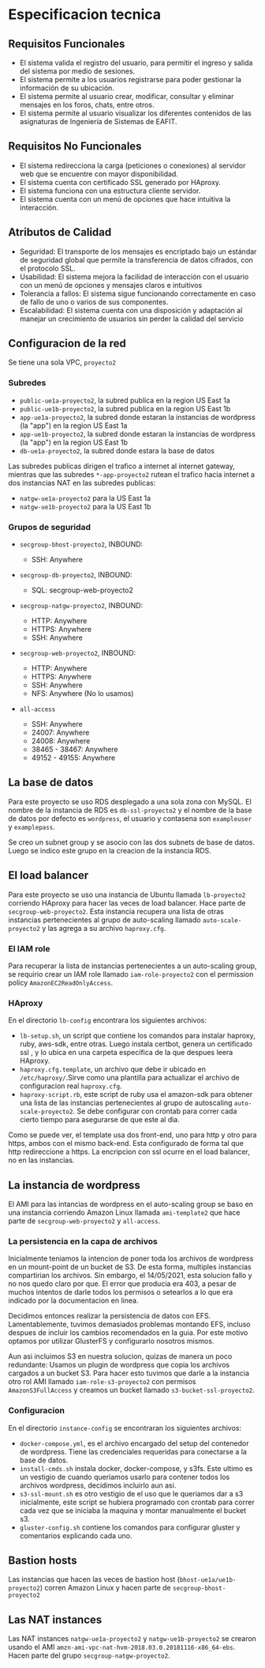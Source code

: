 # Especificacion tecnica
## Requisitos Funcionales
- El sistema valida el registro del usuario, para permitir el ingreso y salida del sistema por medio de sesiones.  
- El sistema permite a los usuarios registrarse para poder gestionar la información de su ubicación. 
- El sistema permite al usuario crear, modificar, consultar y eliminar mensajes en los foros, chats, entre otros. 
- El sistema permite al usuario visualizar los diferentes contenidos de las asignaturas de Ingeniería de Sistemas de EAFIT. 

## Requisitos No Funcionales
- El sistema redirecciona la carga (peticiones o conexiones) al servidor web que se encuentre con mayor disponibilidad. 
- El sistema cuenta con certificado SSL generado por HAproxy. 
- El sistema funciona con una estructura cliente servidor. 
- El sistema cuenta con un menú de opciones que hace intuitiva la interacción. 

## Atributos de Calidad
- Seguridad: El transporte de los mensajes es encriptado bajo un estándar de seguridad global que permite la transferencia de datos cifrados, con el protocolo SSL.  
- Usabilidad: El sistema mejora la facilidad de interacción con el usuario con un menú de opciones y mensajes claros e intuitivos 
- Tolerancia a fallos: El sistema sigue funcionando correctamente en caso de fallo de uno o varios de sus componentes. 
- Escalabilidad: El sistema cuenta con una disposición y adaptación al manejar un crecimiento de usuarios sin perder la calidad del servicio

## Configuracion de la red
Se tiene una sola VPC, `proyecto2`

### Subredes
- `public-ue1a-proyecto2`, la subred publica en la region US East 1a
- `public-ue1b-proyecto2`, la subred publica en la region US East 1b
- `app-ue1a-proyecto2`, la subred donde estaran la instancias de wordpress (la "app") en la region US East 1a
- `app-ue1b-proyecto2`, la subred donde estaran la instancias de wordpress (la "app") en la region US East 1b
- `db-ue1a-proyecto2`, la subred donde estara la base de datos

Las subredes publicas dirigen el trafico a internet al internet gateway, mientras que las subredes `*-app-proyecto2` rutean el trafico hacia internet a dos instancias NAT en las subredes publicas:
- `natgw-ue1a-proyecto2` para la US East 1a
- `natgw-ue1b-proyecto2` para la US East 1b

### Grupos de seguridad
- `secgroup-bhost-proyecto2`, INBOUND: 
    - SSH: Anywhere

- `secgroup-db-proyecto2`, INBOUND: 
    - SQL: secgroup-web-proyecto2

- `secgroup-natgw-proyecto2`, INBOUND:
    - HTTP: Anywhere
    - HTTPS: Anywhere
    - SSH: Anywhere

- `secgroup-web-proyecto2`, INBOUND: 
    - HTTP: Anywhere
    - HTTPS: Anywhere
    - SSH: Anywhere
    - NFS: Anywhere (No lo usamos)

- `all-access`
    - SSH: Anywhere
    - 24007: Anywhere
    - 24008: Anywhere
    - 38465 - 38467: Anywhere
    - 49152 - 49155: Anywhere



## La base de datos
Para este proyecto se uso RDS desplegado a una sola zona con MySQL. El nombre de la instancia de RDS es `db-ssl-proyecto2` y el nombre de la base de datos por defecto es `wordpress`, el usuario y contasena son `exampleuser` y `examplepass`.

Se creo un subnet group y se asocio con las dos subnets de base de datos. Luego se indico este grupo en la creacion de la instancia RDS.

## El load balancer
Para este proyecto se uso una instancia de Ubuntu llamada `lb-proyecto2` corriendo HAproxy para hacer las veces de load balancer. Hace parte de `secgroup-web-proyecto2`. Esta instancia recupera una lista de otras instancias pertenecientes al grupo de auto-scaling llamado `auto-scale-proyecto2` y las agrega a su archivo `haproxy.cfg`. 

### El IAM role
Para recuperar la lista de instancias pertenecientes a un auto-scaling group, se requirio crear un IAM role llamado `iam-role-proyecto2` con el permission policy `AmazonEC2ReadOnlyAccess`. 

### HAproxy
En el directorio `lb-config` encontrara los siguientes archivos: 
- `lb-setup.sh`, un script que contiene los comandos para instalar haproxy, ruby, aws-sdk, entre otras. Luego instala certbot, genera un certificado ssl
, y lo ubica en una carpeta especifica de la que despues leera HAproxy.
- `haproxy.cfg.template`, un archivo que debe ir ubicado en `/etc/haproxy/`.Sirve como una plantilla para actualizar el archivo de configuracion real `haproxy.cfg`.
- `haproxy-script.rb`, este script de ruby usa el amazon-sdk para obtener una lista de las instancias pertenecientes al grupo de autoscaling `auto-scale-proyecto2`. Se debe configurar con crontab para correr cada cierto tiempo para asegurarse de que este al dia. 

Como se puede ver, el template usa dos front-end, uno para http y otro para https, ambos con el mismo back-end. Esta configurado de forma tal que http redireccione a https. La encripcion con ssl ocurre en el load balancer, no en las instancias.

## La instancia de wordpress
El AMI para las intancias de wordpress en el auto-scaling group se baso en una instancia corriendo Amazon Linux llamada `ami-template2` que hace parte de `secgroup-web-proyecto2` y `all-access`.

### La persistencia en la capa de archivos
Inicialmente teniamos la intencion de poner toda los archivos de wordpress en un mount-point de un bucket de S3. De esta forma, multiples instancias compartirian los archivos. Sin embargo, el 14/05/2021, esta solucion fallo y no nos quedo claro por que. El error que producia era 403, a pesar de muchos intentos de darle todos los permisos o setearlos a lo que era indicado por la documentacion en linea. 

Decidimos entonces realizar la persistencia de datos con EFS. Lamentablemente, tuvimos demasiados problemas montando EFS, incluso despues de incluir los cambios recomendados en la guia. Por este motivo optamos por utilizar GlusterFS y configurarlo nosotros mismos. 

Aun asi incluimos S3 en nuestra solucion, quizas de manera un poco redundante: Usamos un plugin de wordpress que copia los archivos cargados a un bucket S3. Para hacer esto tuvimos que darle a la instancia otro rol AMI llamado `iam-role-s3-proyecto2` con permisos `AmazonS3FullAccess` y creamos un bucket llamado `s3-bucket-ssl-proyecto2`.

### Configuracion
En el directorio `instance-config` se encontraran los siguientes archivos:
- `docker-compose.yml`, es el archivo encargado del setup del contenedor de wordpress. Tiene las credenciales requeridas para conectarse a la base de datos. 
- `install-cmds.sh` instala docker, docker-compose, y s3fs. Este ultimo es un vestigio de cuando queriamos usarlo para contener todos los archivos wordpress, decidimos incluirlo aun asi. 
- `s3-ssl-mount.sh` es otro vestigio de el uso que le queriamos dar a s3 inicialmente, este script se hubiera programado con crontab para correr cada vez que se iniciaba la maquina y montar manualmente el bucket s3.
- `gluster-config.sh` contiene los comandos para configurar gluster y comentarios explicando cada uno. 

## Bastion hosts
Las instancias que hacen las veces de bastion host (`bhost-ue1a/ue1b-proyecto2`) corren Amazon Linux y hacen parte de `secgroup-bhost-proyecto2`

## Las NAT instances
Las NAT instances `natgw-ue1a-proyecto2` y `natgw-ue1b-proyecto2` se crearon usando el AMI `amzn-ami-vpc-nat-hvm-2018.03.0.20181116-x86_64-ebs`. Hacen parte del grupo `secgroup-natgw-proyecto2`.
